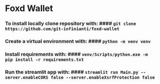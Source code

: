 # Foxd Wallet
### To install locally clone repository with: #### `git clone https://github.com/git-infinianti/foxd-wallet`
 
### Create a virtual environment with: #### `python -m venv venv`
 
### Install requirements with: #### `venv/Scripts/python.exe -m pip install -r requirements.txt`
 
### Run the streamlit app with: #### `streamlit run Main.py --server.enableCORS false --server.enableXsrfProtection false`